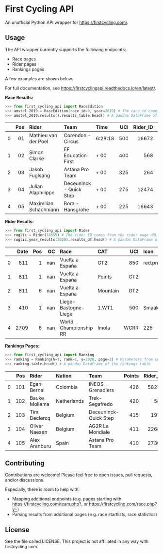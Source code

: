# First Cycling API

An unofficial Python API wrapper for https://firstcycling.com/.

## Usage

The API wrapper currently supports the following endpoints:

- Race pages
- Rider pages
- Rankings pages

A few examples are shown below.

For full documentation, see https://firstcyclingapi.readthedocs.io/en/latest/.

**Race Results:**
```python
>>> from first_cycling_api import RaceEdition
>>> amstel_2019 = RaceEdition(race_id=9, year=2019) # The race_id comes from the race page URL
>>> amstel_2019.results().results_table.head() # A pandas DataFrame of the race results
```

|    |   Pos | Rider                 | Team                    | Time    |   UCI |   Rider_ID | Rider_Country   |   Team_ID | Team_Country   |
|---:|------:|:----------------------|:------------------------|:--------|------:|-----------:|:----------------|----------:|:---------------|
|  0 |    01 | Mathieu van der Poel  | Corendon - Circus       | 6:28:18 |   500 |      16672 | NED             |     13279 | BEL            |
|  1 |    02 | Simon Clarke          | EF Education First      | + 00    |   400 |        568 | AUS             |     13208 | USA            |
|  2 |    03 | Jakob Fuglsang        | Astana Pro Team         | + 00    |   325 |        264 | DEN             |     13198 | KAZ            |
|  3 |    04 | Julian Alaphilippe    | Deceuninck - Quick Step | + 00    |   275 |      12474 | FRA             |     13206 | BEL            |
|  4 |    05 | Maximilian Schachmann | Bora - Hansgrohe        | + 00    |   225 |      16643 | GER             |     13200 | GER            |

**Rider Results:**
```python
>>> from first_cycling_api import Rider
>>> roglic = Rider(18655) # The rider ID comes from the rider page URL
>>> roglic.year_results(2020).results_df.head() # A pandas DataFrame of Roglic's 2020 results
```

|    |   Date |   Pos |   GC | Race                          | CAT   |   UCI | Icon           |   Race_ID | Race_Country   |
|---:|-------:|------:|-----:|:------------------------------|:------|------:|:---------------|----------:|:---------------|
|  0 |    811 |     1 |  nan | Vuelta a España               | GT2   |   850 | red.png        |        23 | ESP            |
|  1 |    811 |     1 |  nan | Vuelta a España | Points      | GT2   |       | green.png      |        23 | ESP            |
|  2 |    811 |     6 |  nan | Vuelta a España | Mountain    | GT2   |       | maillotmon.png |        23 | ESP            |
|  3 |    410 |     1 |  nan | Liege-Bastogne-Liege          | 1.WT1 |   500 | Smaakupert.png |        11 | BEL            |
|  4 |   2709 |     6 |  nan | World Championship RR | Imola | WCRR  |   225 |                |        26 | UCI            |

**Rankings Pages:**
```python
>>> from first_cycling_api import Ranking
>>> ranking = Ranking(h=1, rank=1, y=2020, page=2) # Parameters from corresponding URL
>>> ranking.table.head() # A pandas DataFrame of the rankings table
```

|    |   Pos | Rider         | Nation      | Team                  |   Points |   Rider_ID |   Team_ID | Team_Country   |
|---:|------:|:--------------|:------------|:----------------------|---------:|-----------:|----------:|:---------------|
|  0 |   101 | Egan Bernal   | Colombia    | INEOS Grenadiers      |      426 |      58275 |     17536 | GBR            |
|  1 |   102 | Bauke Mollema | Netherlands | Trek-Segafredo        |      420 |        581 |     17540 | USA            |
|  2 |   103 | Tim Declercq  | Belgium     | Deceuninck-Quick Step |      415 |       1970 |     17529 | BEL            |
|  3 |   104 | Oliver Naesen | Belgium     | AG2R La Mondiale      |      411 |      22682 |     17524 | FRA            |
|  4 |   105 | Alex Aranburu | Spain       | Astana Pro Team       |      410 |      27307 |     17525 | KAZ            |

## Contributing
Contributions are welcome! Please feel free to open issues, pull requests, and/or discussions.

Especially, there is room to help with:
- Mapping additional endpoints (e.g. pages starting with https://firstcycling.com/team.php?, or https://firstcycling.com/race.php?y=)
- Parsing results from additional pages (e.g. race startlists, race statistics)

## License
See the file called LICENSE. This project is not affiliated in any way with firstcycling.com.
